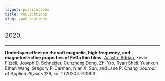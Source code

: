 ```yaml
---
layout: publications
title: Publications
slug: /publications
---
```


<p style="font-size: 1.4em;">2020.</p><hr>

<span style="font-weight: bold">Underlayer effect on the soft magnetic, high frequency, and magnetostrictive properties of FeGa thin films.</span>
<u>Acosta, Adrian</u>, Kevin Fitzell, Joseph D. Schneider, Cunzheng Dong, Zhi Yao, Ryan Sheil, Yuanxun Ethan Wang, Gregory P. Carman, Nian X. Sun, and Jane P. Chang. 
<i>Journal of Applied Physics</i> 128, no. 1 (2020): 013903.
